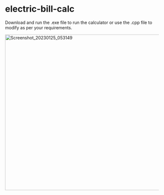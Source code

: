 # electric-bill-calc

Download and run the .exe file to run the calculator or use the .cpp file to modify as per your requirements. 


<img width="511" alt="Screenshot_20230125_053149" src="https://user-images.githubusercontent.com/119873469/214559174-d64c4e0a-3d88-47e4-b5ee-7ea17a72e535.png">
